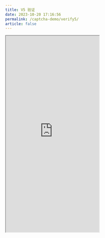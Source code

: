 ```yaml
---
title: V5 验证
date: 2023-10-20 17:16:56
permalink: /captcha-demo/verify5/
article: false
---
```


<iframe src="https://www.verify5.com/demo" scrolling="no" height="630px"></iframe>
